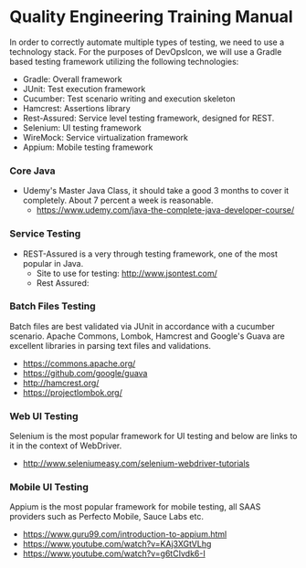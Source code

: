 # Quality Engineering Training Manual

In order to correctly automate multiple types of testing, we need to use a technology stack. For the purposes of DevOpsIcon, we will use a Gradle based testing framework utilizing the following technologies:

- Gradle: Overall framework 
- JUnit: Test execution framework
- Cucumber: Test scenario writing and execution skeleton 
- Hamcrest: Assertions library 
- Rest-Assured: Service level testing framework, designed for REST.
- Selenium: UI testing framework
- WireMock: Service virtualization framework
- Appium: Mobile testing framework

### Core Java
* Udemy's Master Java Class, it should take a good 3 months to cover it completely. About 7 percent a week is reasonable.
  * https://www.udemy.com/java-the-complete-java-developer-course/

### Service Testing
* REST-Assured is a very through testing framework, one of the most popular in Java. 
  * Site to use for testing: http://www.jsontest.com/
  * Rest Assured: 
  
### Batch Files Testing
Batch files are best validated via JUnit in accordance with a cucumber scenario. Apache Commons, Lombok, Hamcrest and Google's Guava are excellent libraries in parsing text files and validations.

* https://commons.apache.org/
* https://github.com/google/guava
* http://hamcrest.org/
* https://projectlombok.org/

### Web UI Testing
Selenium is the most popular framework for UI testing and below are links to it in the context of WebDriver.

* http://www.seleniumeasy.com/selenium-webdriver-tutorials

### Mobile UI Testing
Appium is the most popular framework for mobile testing, all SAAS providers such as Perfecto Mobile, Sauce Labs etc.

* https://www.guru99.com/introduction-to-appium.html
* https://www.youtube.com/watch?v=KAj3XGtVLhg
* https://www.youtube.com/watch?v=g6tCIvdk6-I
